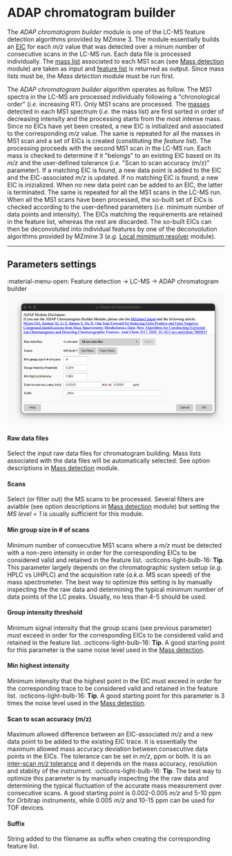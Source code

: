 # **ADAP chromatogram builder**
The _ADAP chromatogram builder_ module is one of the LC-MS feature detection algorithms provided by MZmine 3. The module essentially builds an [EIC](../../terminology/general-terminology.md#extracted-ion-chromatogram) for each _m/z_ value that was detected over a minum number of consecutive scans in the LC-MS run.
Each data file is processed individually. The [mass list](../../terminology/general-terminology.md#mass-list) associated to each MS1 scan (see [Mass detection](../featdet_mass_detection/mass-detection.md) module) are taken as input and [feature list](../../terminology/general-terminology.md#feature-list) is returned as output. Since mass lists must be, the _Mass detection_ module must be run first.

The _ADAP chromatogram builder_ algorithm operates as follow. The MS1 spectra in the LC-MS are processed individually following a "chronological order" (_i.e._ increasing RT). Only MS1 scans are processed. The [masses](../../terminology/general-terminology.md#masses-and-features) detected in each MS1 spectrum (_i.e._ the mass list) are first sorted in order of decreasing intensity and the processing starts from the most intense mass. Since no EICs have yet been created, a new EIC is initialized and associated to the corresponding _m/z_ value. The same is repeated for all the masses in MS1 scan and a set of EICs is created (constituting the _feature list_). The processing proceeds with the second MS1 scan in the LC-MS run. Each mass is checked to determine if it "belongs" to an existing EIC based on its _m/z_ and the user-defined tolerance (_i.e._ "Scan to scan accuracy (m/z)" parameter). If a matching EIC is found, a new data point is added to the EIC and the EIC-associated _m/z_ is updated. If no matching EIC is found, a new EIC is inizialized. When no new data point can be added to an EIC, the latter is terminated. The same is repeated for all the MS1 scans in the LC-MS run. When all the MS1 scans have been processed, the so-built set of EICs is checked according to the user-defined parameters (_i.e._ minimum number of data points and intensity). The EICs matching the requirements are retained in the feature list, whereas the rest are discarded. The so-built EICs can then be deconvoluted into individual features by one of the deconvolution algorithms provided by MZmine 3 (_e.g._ [Local mimimum resolver](../featdet_resolver_local_minimum/local-minimum-resolver.md) module).

---
## Parameters settings
:material-menu-open: Feature detection → LC-MS → ADAP chromatogram builder
![ADAP Chromatogram Builder](adap_chromatogram_builder.png)

#### **Raw data files**
Select the input raw data files for chromatogram building. Mass lists associated with the data files will be automatically selected. See option descriptions in [Mass detection](../featdet_mass_detection/mass-detection.md#parameters-settings) module.

####  **Scans**
Select (or filter out) the MS scans to be processed. Several filters are avialble (see option descriptions in [Mass detection](../featdet_mass_detection/mass-detection.md#parameters-settings) module) but setting the _MS level = 1_ is usually sufficient for this module. 

####  **Min group size in # of scans**
Minimum number of consecutive MS1 scans where a _m/z_ must be detected with a non-zero intensity in order for the corresponding EICs to be considered valid and retained in the feature list.
:octicons-light-bulb-16: **Tip**. This parameter largely depends on the chromatographic system setup (_e.g._ HPLC vs UHPLC) and the acquisition rate (_a.k.a._ MS scan speed) of the mass spectrometer. The best way to optimize this setting is by manually inspecting the the raw data and determining the typical minimum number of data points of the LC peaks. Usually, no less than 4-5 should be used.

#### **Group intensity threshold**
Minimum signal intensity that the group scans (see previous parameter) must exceed in order for the corresponding EICs to be considered valid and retained in the feature list.
:octicons-light-bulb-16: **Tip**. A good starting point for this parameter is the same noise level used in the [Mass detection](../featdet_mass_detection/mass-detection.md).

#### **Min highest intensity**
Minimum intensity that the highest point in the EIC must exceed in order for the corresponding trace to be considered valid and retained in the feature list.
:octicons-light-bulb-16: **Tip**. A good starting point for this parameter is 3 times the noise level used in the [Mass detection](../featdet_mass_detection/mass-detection.md).


#### **Scan to scan accuracy (m/z)**
Maximum allowed difference between an EIC-associated _m/z_ and a new data point to be added to the existing EIC trace. It is essentially the maximum allowed mass accuracy deviation between consecutive data points in the EICs. The tolerance can be set in _m/z_, ppm or both. It is an [inter-scan _m/z_ tolerance](../../terminology/general-terminology.md#intra-and-inter-scan-tolerances) and it depends on the mass accuracy, resolution and stabiity of the instrument.
:octicons-light-bulb-16: **Tip**. The best way to optimize this parameter is by manually inspecting the the raw data and determining the typical fluctuation of the accurate mass measurement over consecutive scans. A good starting point is 0.002-0.005 _m/z_ and 5-10 ppm for Orbitrap instruments, while 0.005 _m/z_ and 10-15 ppm can be used for TOF devices. 

#### **Suffix**
String added to the filename as suffix when creating the corresponding feature list.